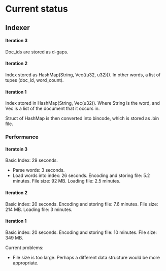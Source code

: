 # Current status

## Indexer

#### Iteration 3

Doc_ids are stored as d-gaps.

#### Iteration 2

Index stored as HashMap(String, Vec((u32, u32))). In other words, a list of tupes (doc_id, word_count).

#### Iteration 1

Index stored in HashMap(String, Vec(u32)). Where String is the word, and Vec is a list of the document that it occurs in.

Struct of HashMap is then converted into bincode, which is stored as .bin file.

### Performance

#### Iteratoin 3

Basic Index: 29 seconds.

- Parse words: 3 seconds.
- Load words into index: 26 seconds.
  Encoding and storing file: 5.2 minutes.
  File size: 92 MB.
  Loading file: 2.5 minutes.

#### Iteration 2

Basic index: 20 seconds.
Encoding and storing file: 7.6 minutes.
File size: 214 MB.
Loading file: 3 minutes.

#### Iteration 1

Basic index: 20 seconds.
Encoding and storing file: 10 minutes.
File size: 349 MB.

Current problems:

- File size is too large. Perhaps a different data structure would be more appropriate.
